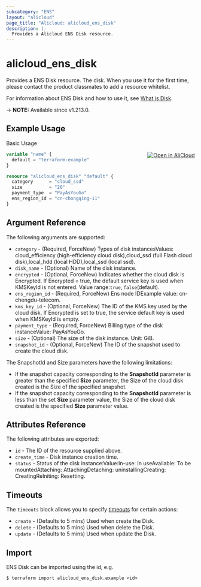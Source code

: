 ```yaml
---
subcategory: "ENS"
layout: "alicloud"
page_title: "Alicloud: alicloud_ens_disk"
description: |-
  Provides a Alicloud ENS Disk resource.
---
```


# alicloud_ens_disk

Provides a ENS Disk resource. The disk. When you use it for the first time, please contact the product classmates to add a resource whitelist.

For information about ENS Disk and how to use it, see [What is Disk](https://www.alibabacloud.com/help/en/ens/developer-reference/api-createdisk).

-> **NOTE:** Available since v1.213.0.

## Example Usage
<div class="oics-button" style="float: right;margin: 0 0 -40px 0;">
  <a href="https://api.aliyun.com/api-tools/terraform?resource=alicloud_ens_disk&exampleId=7fe7f716-126b-df67-1588-d35a2318e7e1db18acca&activeTab=example&spm=docs.r.ens_disk.0.7fe7f71612" target="_blank">
    <img alt="Open in AliCloud" src="https://img.alicdn.com/imgextra/i1/O1CN01hjjqXv1uYUlY56FyX_!!6000000006049-55-tps-254-36.svg" style="max-height: 44px; margin: 32px auto; max-width: 100%;">
  </a>
</div>

Basic Usage

```terraform
variable "name" {
  default = "terraform-example"
}

resource "alicloud_ens_disk" "default" {
  category      = "cloud_ssd"
  size          = "20"
  payment_type  = "PayAsYouGo"
  ens_region_id = "cn-chongqing-11"
}
```

## Argument Reference

The following arguments are supported:
* `category` - (Required, ForceNew) Types of disk instancesValues: cloud_efficiency (high-efficiency cloud disk),cloud_ssd (full Flash cloud disk),local_hdd (local HDD),local_ssd (local ssd).
* `disk_name` - (Optional) Name of the disk instance.
* `encrypted` - (Optional, ForceNew) Indicates whether the cloud disk is Encrypted. If Encrypted = true, the default service key is used when KMSKeyId is not entered. Value range:`true`, `false`(default).
* `ens_region_id` - (Required, ForceNew) Ens node IDExample value: cn-chengdu-telecom.
* `kms_key_id` - (Optional, ForceNew) The ID of the KMS key used by the cloud disk. If Encrypted is set to true, the service default key is used when KMSKeyId is empty.
* `payment_type` - (Required, ForceNew) Billing type of the disk instanceValue: PayAsYouGo.
* `size` - (Optional) The size of the disk instance. Unit: GiB.
* `snapshot_id` - (Optional, ForceNew) The ID of the snapshot used to create the cloud disk.

The SnapshotId and Size parameters have the following limitations:
  - If the snapshot capacity corresponding to the **SnapshotId** parameter is greater than the specified **Size** parameter, the Size of the cloud disk created is the Size of the specified snapshot.
  - If the snapshot capacity corresponding to the **SnapshotId** parameter is less than the set **Size** parameter value, the Size of the cloud disk created is the specified **Size** parameter value.

## Attributes Reference

The following attributes are exported:
* `id` - The ID of the resource supplied above.
* `create_time` - Disk instance creation time.
* `status` - Status of the disk instance:Value:In-use: In useAvailable: To be mountedAttaching: AttachingDetaching: uninstallingCreating: CreatingReIniting: Resetting.

## Timeouts

The `timeouts` block allows you to specify [timeouts](https://www.terraform.io/docs/configuration-0-11/resources.html#timeouts) for certain actions:
* `create` - (Defaults to 5 mins) Used when create the Disk.
* `delete` - (Defaults to 5 mins) Used when delete the Disk.
* `update` - (Defaults to 5 mins) Used when update the Disk.

## Import

ENS Disk can be imported using the id, e.g.

```shell
$ terraform import alicloud_ens_disk.example <id>
```